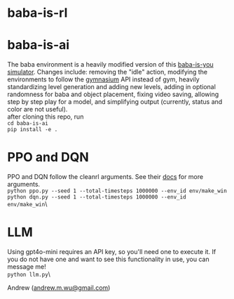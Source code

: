 # baba-is-rl

# baba-is-ai
The baba environment is a heavily modified version of this [baba-is-you simulator](https://github.com/nacloos/baba-is-ai). Changes include: removing the "idle" action, modifying the environments to follow the [gymnasium](https://gymnasium.farama.org/) API instead of gym, heavily standardizing level generation and adding new levels, adding in optional randomness for baba and object placement, fixing video saving, allowing step by step play for a model, and simplifying output (currently, status and color are not useful). \
after cloning this repo, run \
`cd baba-is-ai`\
`pip install -e .`

# PPO and DQN
PPO and DQN follow the cleanrl arguments. See their [docs](https://docs.cleanrl.dev/get-started/basic-usage/#two-ways-to-run) for more arguments. \
`python ppo.py --seed 1 --total-timesteps 1000000 --env_id env/make_win`\
`python dqn.py --seed 1 --total-timesteps 1000000 --env_id env/make_win`\

# LLM
Using gpt4o-mini requires an API key, so you'll need one to execute it. If you do not have one and want to see this functionality in use, you can message me! \
`python llm.py`\

Andrew (andrew.m.wu@gmail.com)
